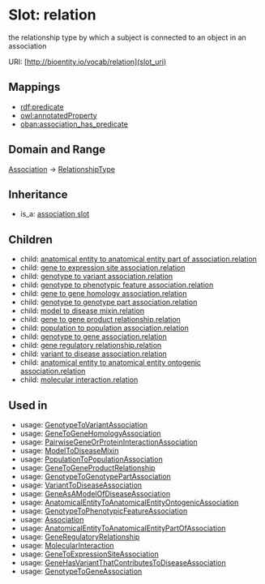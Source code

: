 # Slot: relation


the relationship type by which a subject is connected to an object in an association

URI: [http://bioentity.io/vocab/relation](slot_uri)
## Mappings

 * [rdf:predicate](http://purl.obolibrary.org/obo/rdf_predicate)
 * [owl:annotatedProperty](http://purl.obolibrary.org/obo/owl_annotatedProperty)
 * [oban:association_has_predicate](http://purl.obolibrary.org/obo/oban_association_has_predicate)
## Domain and Range

[Association](Association.md) -> [RelationshipType](RelationshipType.md)
## Inheritance

 *  is_a: [association slot](association_slot.md)
## Children

 *  child: [anatomical entity to anatomical entity part of association.relation](anatomical_entity_to_anatomical_entity_part_of_association_relation.md)
 *  child: [gene to expression site association.relation](gene_to_expression_site_association_relation.md)
 *  child: [genotype to variant association.relation](genotype_to_variant_association_relation.md)
 *  child: [genotype to phenotypic feature association.relation](genotype_to_phenotypic_feature_association_relation.md)
 *  child: [gene to gene homology association.relation](gene_to_gene_homology_association_relation.md)
 *  child: [genotype to genotype part association.relation](genotype_to_genotype_part_association_relation.md)
 *  child: [model to disease mixin.relation](model_to_disease_mixin_relation.md)
 *  child: [gene to gene product relationship.relation](gene_to_gene_product_relationship_relation.md)
 *  child: [population to population association.relation](population_to_population_association_relation.md)
 *  child: [genotype to gene association.relation](genotype_to_gene_association_relation.md)
 *  child: [gene regulatory relationship.relation](gene_regulatory_relationship_relation.md)
 *  child: [variant to disease association.relation](variant_to_disease_association_relation.md)
 *  child: [anatomical entity to anatomical entity ontogenic association.relation](anatomical_entity_to_anatomical_entity_ontogenic_association_relation.md)
 *  child: [molecular interaction.relation](molecular_interaction_relation.md)
## Used in

 *  usage: [GenotypeToVariantAssociation](GenotypeToVariantAssociation.md)
 *  usage: [GeneToGeneHomologyAssociation](GeneToGeneHomologyAssociation.md)
 *  usage: [PairwiseGeneOrProteinInteractionAssociation](PairwiseGeneOrProteinInteractionAssociation.md)
 *  usage: [ModelToDiseaseMixin](ModelToDiseaseMixin.md)
 *  usage: [PopulationToPopulationAssociation](PopulationToPopulationAssociation.md)
 *  usage: [GeneToGeneProductRelationship](GeneToGeneProductRelationship.md)
 *  usage: [GenotypeToGenotypePartAssociation](GenotypeToGenotypePartAssociation.md)
 *  usage: [VariantToDiseaseAssociation](VariantToDiseaseAssociation.md)
 *  usage: [GeneAsAModelOfDiseaseAssociation](GeneAsAModelOfDiseaseAssociation.md)
 *  usage: [AnatomicalEntityToAnatomicalEntityOntogenicAssociation](AnatomicalEntityToAnatomicalEntityOntogenicAssociation.md)
 *  usage: [GenotypeToPhenotypicFeatureAssociation](GenotypeToPhenotypicFeatureAssociation.md)
 *  usage: [Association](Association.md)
 *  usage: [AnatomicalEntityToAnatomicalEntityPartOfAssociation](AnatomicalEntityToAnatomicalEntityPartOfAssociation.md)
 *  usage: [GeneRegulatoryRelationship](GeneRegulatoryRelationship.md)
 *  usage: [MolecularInteraction](MolecularInteraction.md)
 *  usage: [GeneToExpressionSiteAssociation](GeneToExpressionSiteAssociation.md)
 *  usage: [GeneHasVariantThatContributesToDiseaseAssociation](GeneHasVariantThatContributesToDiseaseAssociation.md)
 *  usage: [GenotypeToGeneAssociation](GenotypeToGeneAssociation.md)
